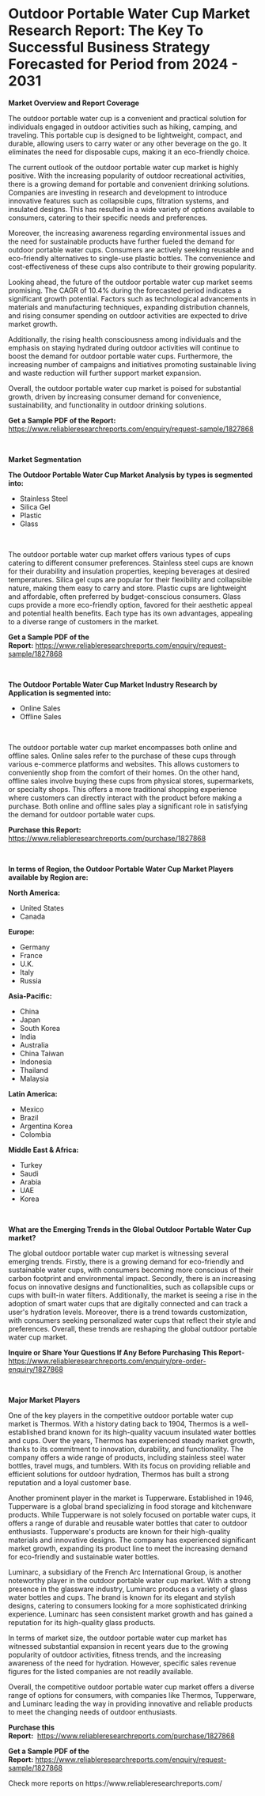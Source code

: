 <p><h1>Outdoor Portable Water Cup Market Research Report: The Key To Successful Business Strategy Forecasted for Period from 2024 - 2031</h1></p><p><strong>Market Overview and Report Coverage</strong></p>
<p><p>The outdoor portable water cup is a convenient and practical solution for individuals engaged in outdoor activities such as hiking, camping, and traveling. This portable cup is designed to be lightweight, compact, and durable, allowing users to carry water or any other beverage on the go. It eliminates the need for disposable cups, making it an eco-friendly choice.</p><p>The current outlook of the outdoor portable water cup market is highly positive. With the increasing popularity of outdoor recreational activities, there is a growing demand for portable and convenient drinking solutions. Companies are investing in research and development to introduce innovative features such as collapsible cups, filtration systems, and insulated designs. This has resulted in a wide variety of options available to consumers, catering to their specific needs and preferences.</p><p>Moreover, the increasing awareness regarding environmental issues and the need for sustainable products have further fueled the demand for outdoor portable water cups. Consumers are actively seeking reusable and eco-friendly alternatives to single-use plastic bottles. The convenience and cost-effectiveness of these cups also contribute to their growing popularity.</p><p>Looking ahead, the future of the outdoor portable water cup market seems promising. The CAGR of 10.4% during the forecasted period indicates a significant growth potential. Factors such as technological advancements in materials and manufacturing techniques, expanding distribution channels, and rising consumer spending on outdoor activities are expected to drive market growth.</p><p>Additionally, the rising health consciousness among individuals and the emphasis on staying hydrated during outdoor activities will continue to boost the demand for outdoor portable water cups. Furthermore, the increasing number of campaigns and initiatives promoting sustainable living and waste reduction will further support market expansion.</p><p>Overall, the outdoor portable water cup market is poised for substantial growth, driven by increasing consumer demand for convenience, sustainability, and functionality in outdoor drinking solutions.</p></p>
<p><strong>Get a Sample PDF of the Report:</strong> <a href="https://www.reliableresearchreports.com/enquiry/request-sample/1827868">https://www.reliableresearchreports.com/enquiry/request-sample/1827868</a></p>
<p>&nbsp;</p>
<p><strong>Market Segmentation</strong></p>
<p><strong>The Outdoor Portable Water Cup Market Analysis by types is segmented into:</strong></p>
<p><ul><li>Stainless Steel</li><li>Silica Gel</li><li>Plastic</li><li>Glass</li></ul></p>
<p>&nbsp;</p>
<p><p>The outdoor portable water cup market offers various types of cups catering to different consumer preferences. Stainless steel cups are known for their durability and insulation properties, keeping beverages at desired temperatures. Silica gel cups are popular for their flexibility and collapsible nature, making them easy to carry and store. Plastic cups are lightweight and affordable, often preferred by budget-conscious consumers. Glass cups provide a more eco-friendly option, favored for their aesthetic appeal and potential health benefits. Each type has its own advantages, appealing to a diverse range of customers in the market.</p></p>
<p><strong>Get a Sample PDF of the Report:</strong>&nbsp;<a href="https://www.reliableresearchreports.com/enquiry/request-sample/1827868">https://www.reliableresearchreports.com/enquiry/request-sample/1827868</a></p>
<p>&nbsp;</p>
<p><strong>The Outdoor Portable Water Cup Market Industry Research by Application is segmented into:</strong></p>
<p><ul><li>Online Sales</li><li>Offline Sales</li></ul></p>
<p>&nbsp;</p>
<p><p>The outdoor portable water cup market encompasses both online and offline sales. Online sales refer to the purchase of these cups through various e-commerce platforms and websites. This allows customers to conveniently shop from the comfort of their homes. On the other hand, offline sales involve buying these cups from physical stores, supermarkets, or specialty shops. This offers a more traditional shopping experience where customers can directly interact with the product before making a purchase. Both online and offline sales play a significant role in satisfying the demand for outdoor portable water cups.</p></p>
<p><strong>Purchase this Report:</strong>&nbsp; <a href="https://www.reliableresearchreports.com/purchase/1827868">https://www.reliableresearchreports.com/purchase/1827868</a></p>
<p>&nbsp;</p>
<p><strong>In terms of Region, the Outdoor Portable Water Cup Market Players available by Region are:</strong></p>
<p>
    <p> <strong> North America: </strong>
        <ul>
            <li>United States</li>
            <li>Canada</li>
        </ul>
        </p> 
    <p> <strong> Europe: </strong>
        <ul>
            <li>Germany</li>
            <li>France</li>
            <li>U.K.</li>
            <li>Italy</li>
            <li>Russia</li>
        </ul>
        </p> 
    <p> <strong> Asia-Pacific: </strong>
        <ul>
            <li>China</li>
            <li>Japan</li>
            <li>South Korea</li>
            <li>India</li>
            <li>Australia</li>
            <li>China Taiwan</li>
            <li>Indonesia</li>
            <li>Thailand</li>
            <li>Malaysia</li>
        </ul>
        </p> 
    <p> <strong> Latin America: </strong>
        <ul>
            <li>Mexico</li>
            <li>Brazil</li>
            <li>Argentina Korea</li>
            <li>Colombia</li>
        </ul>
        </p> 
    <p> <strong> Middle East & Africa: </strong>
        <ul>
            <li>Turkey</li>
            <li>Saudi</li>
            <li>Arabia</li>
            <li>UAE</li>
            <li>Korea</li>
        </ul>
    </p>
    </p>
<p>&nbsp;</p>
<p><strong>What are the Emerging Trends in the Global Outdoor Portable Water Cup market?</strong></p>
<p><p>The global outdoor portable water cup market is witnessing several emerging trends. Firstly, there is a growing demand for eco-friendly and sustainable water cups, with consumers becoming more conscious of their carbon footprint and environmental impact. Secondly, there is an increasing focus on innovative designs and functionalities, such as collapsible cups or cups with built-in water filters. Additionally, the market is seeing a rise in the adoption of smart water cups that are digitally connected and can track a user's hydration levels. Moreover, there is a trend towards customization, with consumers seeking personalized water cups that reflect their style and preferences. Overall, these trends are reshaping the global outdoor portable water cup market.</p></p>
<p><strong>Inquire or Share Your Questions If Any Before Purchasing This Report</strong>- <a href="https://www.reliableresearchreports.com/enquiry/pre-order-enquiry/1827868">https://www.reliableresearchreports.com/enquiry/pre-order-enquiry/1827868</a></p>
<p>&nbsp;</p>
<p><strong>Major Market Players</strong></p>
<p><p>One of the key players in the competitive outdoor portable water cup market is Thermos. With a history dating back to 1904, Thermos is a well-established brand known for its high-quality vacuum insulated water bottles and cups. Over the years, Thermos has experienced steady market growth, thanks to its commitment to innovation, durability, and functionality. The company offers a wide range of products, including stainless steel water bottles, travel mugs, and tumblers. With its focus on providing reliable and efficient solutions for outdoor hydration, Thermos has built a strong reputation and a loyal customer base.</p><p>Another prominent player in the market is Tupperware. Established in 1946, Tupperware is a global brand specializing in food storage and kitchenware products. While Tupperware is not solely focused on portable water cups, it offers a range of durable and reusable water bottles that cater to outdoor enthusiasts. Tupperware's products are known for their high-quality materials and innovative designs. The company has experienced significant market growth, expanding its product line to meet the increasing demand for eco-friendly and sustainable water bottles.</p><p>Luminarc, a subsidiary of the French Arc International Group, is another noteworthy player in the outdoor portable water cup market. With a strong presence in the glassware industry, Luminarc produces a variety of glass water bottles and cups. The brand is known for its elegant and stylish designs, catering to consumers looking for a more sophisticated drinking experience. Luminarc has seen consistent market growth and has gained a reputation for its high-quality glass products.</p><p>In terms of market size, the outdoor portable water cup market has witnessed substantial expansion in recent years due to the growing popularity of outdoor activities, fitness trends, and the increasing awareness of the need for hydration. However, specific sales revenue figures for the listed companies are not readily available.</p><p>Overall, the competitive outdoor portable water cup market offers a diverse range of options for consumers, with companies like Thermos, Tupperware, and Luminarc leading the way in providing innovative and reliable products to meet the changing needs of outdoor enthusiasts.</p></p>
<p><strong>Purchase this Report:</strong>&nbsp;&nbsp;<a href="https://www.reliableresearchreports.com/purchase/1827868">https://www.reliableresearchreports.com/purchase/1827868</a></p>
<p></p>
<p><strong>Get a Sample PDF of the Report:</strong>&nbsp;<a href="https://www.reliableresearchreports.com/enquiry/request-sample/1827868">https://www.reliableresearchreports.com/enquiry/request-sample/1827868</a></p>
<p>Check more reports on https://www.reliableresearchreports.com/</p>